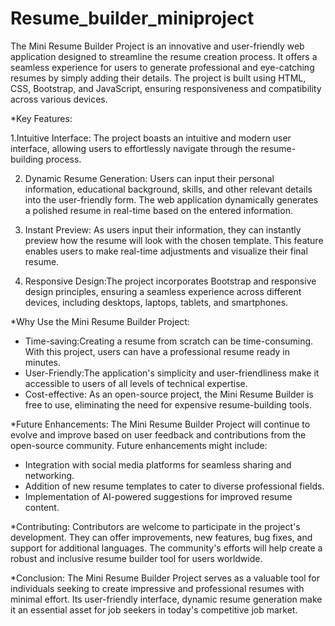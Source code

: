 # Resume_builder_miniproject

The Mini Resume Builder Project is an innovative and user-friendly web application designed to streamline the resume creation process. It offers a seamless experience for users to generate professional and eye-catching resumes by simply adding their details. The project is built using HTML, CSS, Bootstrap, and JavaScript, ensuring responsiveness and compatibility across various devices.

*Key Features:

 1.Intuitive Interface: The project boasts an intuitive and modern user interface, allowing users to effortlessly navigate through the resume-building process.

2. Dynamic Resume Generation: Users can input their personal information, educational background, skills, and other relevant details into the user-friendly form. The web application dynamically generates a polished resume in real-time based on the entered information.

3. Instant Preview: As users input their information, they can instantly preview how the resume will look with the chosen template. This feature enables users to make real-time adjustments and visualize their final resume.

4. Responsive Design:The project incorporates Bootstrap and responsive design principles, ensuring a seamless experience across different devices, including desktops, laptops, tablets, and smartphones.

*Why Use the Mini Resume Builder Project:
- Time-saving:Creating a resume from scratch can be time-consuming. With this project, users can have a professional resume ready in minutes.
- User-Friendly:The application's simplicity and user-friendliness make it accessible to users of all levels of technical expertise.
- Cost-effective: As an open-source project, the Mini Resume Builder is free to use, eliminating the need for expensive resume-building tools.

*Future Enhancements:
The Mini Resume Builder Project will continue to evolve and improve based on user feedback and contributions from the open-source community. Future enhancements might include:
- Integration with social media platforms for seamless sharing and networking.
- Addition of new resume templates to cater to diverse professional fields.
- Implementation of AI-powered suggestions for improved resume content.

*Contributing:
Contributors are welcome to participate in the project's development. They can offer improvements, new features, bug fixes, and support for additional languages. The community's efforts will help create a robust and inclusive resume builder tool for users worldwide.

*Conclusion:
The Mini Resume Builder Project serves as a valuable tool for individuals seeking to create impressive and professional resumes with minimal effort. Its user-friendly interface, dynamic resume generation  make it an essential asset for job seekers in today's competitive job market.
